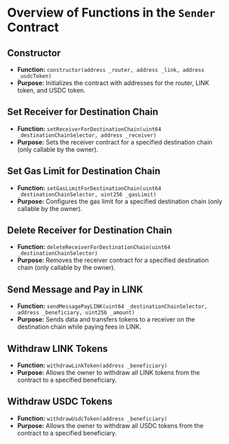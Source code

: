 # Overview of Functions in the `Sender` Contract

## **Constructor**

- **Function:** `constructor(address _router, address _link, address _usdcToken)`
- **Purpose:** Initializes the contract with addresses for the router, LINK token, and USDC token.

## **Set Receiver for Destination Chain**

- **Function:** `setReceiverForDestinationChain(uint64 _destinationChainSelector, address _receiver)`
- **Purpose:** Sets the receiver contract for a specified destination chain (only callable by the owner).

## **Set Gas Limit for Destination Chain**

- **Function:** `setGasLimitForDestinationChain(uint64 _destinationChainSelector, uint256 _gasLimit)`
- **Purpose:** Configures the gas limit for a specified destination chain (only callable by the owner).

## **Delete Receiver for Destination Chain**

- **Function:** `deleteReceiverForDestinationChain(uint64 _destinationChainSelector)`
- **Purpose:** Removes the receiver contract for a specified destination chain (only callable by the owner).

## **Send Message and Pay in LINK**

- **Function:** `sendMessagePayLINK(uint64 _destinationChainSelector, address _beneficiary, uint256 _amount)`
- **Purpose:** Sends data and transfers tokens to a receiver on the destination chain while paying fees in LINK.

## **Withdraw LINK Tokens**

- **Function:** `withdrawLinkToken(address _beneficiary)`
- **Purpose:** Allows the owner to withdraw all LINK tokens from the contract to a specified beneficiary.

## **Withdraw USDC Tokens**

- **Function:** `withdrawUsdcToken(address _beneficiary)`
- **Purpose:** Allows the owner to withdraw all USDC tokens from the contract to a specified beneficiary.
